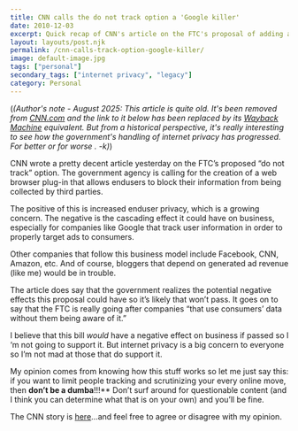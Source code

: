```yaml
---
title: CNN calls the do not track option a 'Google killer'
date: 2010-12-03
excerpt: Quick recap of CNN's article on the FTC's proposal of adding a do not track feature that consumers can use for internet browsing, short opinion included
layout: layouts/post.njk
permalink: /cnn-calls-track-option-google-killer/
image: default-image.jpg
tags: ["personal"]
secondary_tags: ["internet privacy", "legacy"]
category: Personal
---
```

(<em>(Author's note - August 2025: This article is quite old.  It's been removed from <a href="https://www.cnn.com/">CNN.com</a> and the link to it below has been replaced by its <a href="https://web.archive.org/">Wayback Machine</a> equivalent.  But from a historical perspective, it's really interesting to see how the government's handling of internet privacy has progressed. For better or for worse . -k)</em>)

CNN wrote a pretty decent article yesterday on the FTC’s proposed “do not track” option. The government agency is calling for the creation of a web browser plug-in that allows endusers to block their information from being collected by third parties.

The positive of this is increased enduser privacy, which is a growing concern. The negative is the cascading effect it could have on business, especially for companies like Google that track user information in order to properly target ads to consumers.

Other companies that follow this business model include Facebook, CNN, Amazon, etc. And of course, bloggers that depend on generated ad revenue (like me) would be in trouble.

The article does say that the government realizes the potential negative effects this proposal could have so it’s likely that won’t pass. It goes on to say that the FTC is really going after companies “that use consumers’ data without them being aware of it.”

I believe that this bill *would* have a negative effect on business if passed so I ‘m not going to support it. But internet privacy is a big concern to everyone so I’m not mad at those that do support it.

My opinion comes from knowing how this stuff works so let me just say this: if you want to limit people tracking and scrutinizing your every online move, then **don’t be a dumba**!!!** Don’t surf around for questionable content (and I think you can determine what that is on your own) and you’ll be fine.

The CNN story is [here][1]…and feel free to agree or disagree with my opinion.

 [1]: https://web.archive.org/web/20101223205418/http://money.cnn.com/2010/12/02/technology/ftc_do_not_track/index.htm?source=cnn_bin&hpt=Sbin